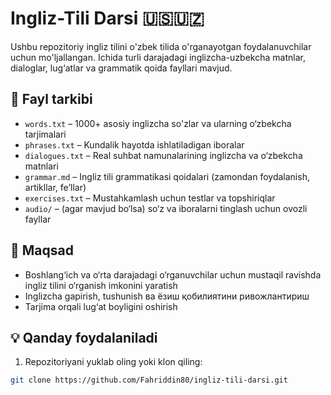 # Ingliz-Tili Darsi 🇺🇸🇺🇿

Ushbu repozitoriy ingliz tilini o'zbek tilida o'rganayotgan foydalanuvchilar uchun mo'ljallangan. Ichida turli darajadagi inglizcha-uzbekcha matnlar, dialoglar, lug‘atlar va grammatik qoida fayllari mavjud.

## 📁 Fayl tarkibi

- `words.txt` – 1000+ asosiy inglizcha so'zlar va ularning o‘zbekcha tarjimalari
- `phrases.txt` – Kundalik hayotda ishlatiladigan iboralar
- `dialogues.txt` – Real suhbat namunalarining inglizcha va o‘zbekcha matnlari
- `grammar.md` – Ingliz tili grammatikasi qoidalari (zamondan foydalanish, artikllar, fe’llar)
- `exercises.txt` – Mustahkamlash uchun testlar va topshiriqlar
- `audio/` – (agar mavjud bo‘lsa) so‘z va iboralarni tinglash uchun ovozli fayllar

## 🎯 Maqsad

- Boshlang‘ich va o‘rta darajadagi o‘rganuvchilar uchun mustaqil ravishda ingliz tilini o‘rganish imkonini yaratish
- Inglizcha gapirish, tushunish ва ёзиш қобилиятини ривожлантириш
- Tarjima orqali lug‘at boyligini oshirish

## 💡 Qanday foydalaniladi

1. Repozitoriyani yuklab oling yoki klon qiling:

```bash
git clone https://github.com/Fahriddin80/ingliz-tili-darsi.git
